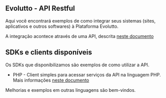 ## Evolutto - API Restful 

Aqui você encontrará exemplos de como integrar seus sistemas (sites, aplicativos e outros softwares) 
à Plataforma Evolutto.

A integração acontece através de uma API, descrita [neste documento](./Api.md)

 
## SDKs e clients disponíveis

Os SDKs que disponibilizamos são exemplos de como utilizar a API.  

- PHP - Client simples para acessar serviços da API na linguagem PHP. Mais informações [neste documento](./php/README.md)

Melhorias e exemplos em outras linguagens são bem-vindos. 




